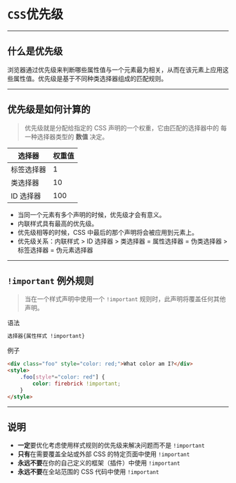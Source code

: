 # `CSS`优先级

---

## 什么是优先级

浏览器通过优先级来判断哪些属性值与一个元素最为相关，从而在该元素上应用这些属性值。优先级是基于不同种类选择器组成的匹配规则。

---

## 优先级是如何计算的

> 优先级就是分配给指定的 CSS 声明的一个权重，它由匹配的选择器中的 每一种选择器类型的 **数值** 决定。

| 选择器     | 权重值 |
| ---------- | ------ |
| 标签选择器 | 1      |
| 类选择器   | 10     |
| ID 选择器  | 100    |

- 当同一个元素有多个声明的时候，优先级才会有意义。
- 内联样式具有最高的优先级。
- 优先级相等的时候，CSS 中最后的那个声明将会被应用到元素上。
- 优先级关系：内联样式 > ID 选择器 > 类选择器 = 属性选择器 = 伪类选择器 > 标签选择器 = 伪元素选择器

---

## `!important` 例外规则

> 当在一个样式声明中使用一个 `!important` 规则时，此声明将覆盖任何其他声明。

语法

```css
选择器{属性样式 !important}
```

例子

```html
<div class="foo" style="color: red;">What color am I?</div>
<style>
	.foo[style*="color: red"] { 
		color: firebrick !important;
	}
</style>
```

---

## 说明

- **一定**要优化考虑使用样式规则的优先级来解决问题而不是 `!important`
- **只有**在需要覆盖全站或外部 CSS 的特定页面中使用 `!important`
- **永远不要**在你的自己定义的框架（插件）中使用 `!important`
- **永远不要**在全站范围的 CSS 代码中使用 `!important`

## 





